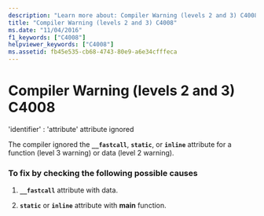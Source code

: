 ```yaml
---
description: "Learn more about: Compiler Warning (levels 2 and 3) C4008"
title: "Compiler Warning (levels 2 and 3) C4008"
ms.date: "11/04/2016"
f1_keywords: ["C4008"]
helpviewer_keywords: ["C4008"]
ms.assetid: fb45e535-cb68-4743-80e9-a6e34cfffeca
---
```

# Compiler Warning (levels 2 and 3) C4008

'identifier' : 'attribute' attribute ignored

The compiler ignored the **`__fastcall`**, **`static`**, or **`inline`** attribute for a function (level 3 warning) or data (level 2 warning).

### To fix by checking the following possible causes

1. **`__fastcall`** attribute with data.

1. **`static`** or **`inline`** attribute with **main** function.
